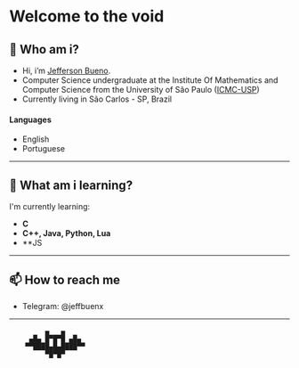 # Welcome to the void

## 👀 Who am i?

- Hi, i’m [Jefferson Bueno](https://www.github.com/jeffbuenx).
- Computer Science undergraduate at the Institute Of Mathematics and Computer Science from the University of São Paulo ([ICMC-USP](https://www.icmc.usp.br/en/about))
- Currently living in São Carlos - SP, Brazil

#### Languages
- English
- Portuguese

***

## 📕 What am i learning?
I'm currently learning: 
- **C**
- **C++, Java, Python, Lua**
- **JS

***
## 📫 How to reach me
- Telegram: @jeffbuenx


***
             ▄   ▄
         ▄█▄ █▀█▀█ ▄█▄
        ▀▀████▄█▄████▀▀
             ▀█▀█▀
